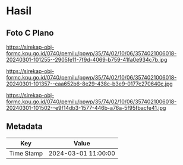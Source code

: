 # Hasil

## Foto C Plano

https://sirekap-obj-formc.kpu.go.id/0740/pemilu/ppwp/35/74/02/10/06/3574021006018-20240301-101255--2905fe11-7f9d-4069-b759-41fa0e934c7b.jpg

https://sirekap-obj-formc.kpu.go.id/0740/pemilu/ppwp/35/74/02/10/06/3574021006018-20240301-101357--caa652b6-8e29-438c-b3e9-0177c270640c.jpg

https://sirekap-obj-formc.kpu.go.id/0740/pemilu/ppwp/35/74/02/10/06/3574021006018-20240301-101502--e9f14db3-1577-446b-a76a-5f95fbacfe41.jpg


## Metadata

| Key        | Value               |
| ---------- | ------------------- |
| Time Stamp | 2024-03-01 11:00:00 |



